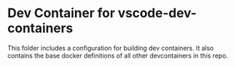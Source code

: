 # Dev Container for vscode-dev-containers

This folder includes a configuration for building dev containers. It also contains the base docker definitions of all other devcontainers in this repo.